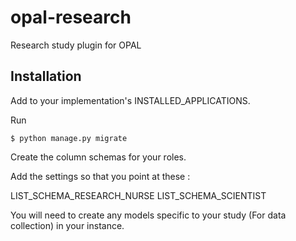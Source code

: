 # opal-research

Research study plugin for OPAL


## Installation

Add to your implementation's INSTALLED_APPLICATIONS.

Run

    $ python manage.py migrate

Create the column schemas for your roles.

Add the settings so that you point at these :

LIST_SCHEMA_RESEARCH_NURSE
LIST_SCHEMA_SCIENTIST

You will need to create any models specific to your study (For data collection) in your instance.